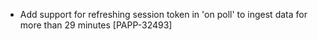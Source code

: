 * Add support for refreshing session token in 'on poll' to ingest data for more than 29 minutes [PAPP-32493]